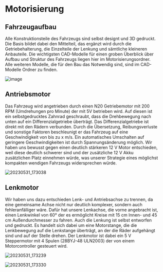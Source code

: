 # Motorisierung

## Fahrzeugaufbau

Alle Konstruktionsteile des Fahrzeugs sind selbst designt und 3D gedruckt. Die Basis bildet dabei den Mittelteil, das ergänzt wird durch die Getriebehalterung, die Einzelteile der Lenkung und sämtliche kleineren Anbauteile. Die wichtigsten CAD-Modelle für einen groben Überblick über Aufbau und Struktur des Fahrzeugs liegen hier im Motorisierungsordner. Alle weiteren Modelle, die für den Bau das Notwendig sind, sind im CAD-Modelle Ordner zu finden.

![image](https://github.com/LukasWombacher/Artemis-Alpha/assets/109914834/b1f73249-6c25-4832-bdc7-99efc5357404)


## Antriebsmotor

Das Fahrzeug wird angetrieben durch einen N20 Getriebemotor mit 200 RPM (Umdrehungen pro Minute) der mit 5V betrieben wird. Auf diesen ist ein selbstgedrucktes Zahnrad geschraubt, dass die Drehbewegung nach unten auf ein Differenzialgetriebe überträgt. Das Differenzialgetriebe ist direkt mit den Rädern verbunden. Durch die Übersetzung, Reibungsverluste und sonstige Faktoren beschleunigt er das Fahrzeug auf eine Geschwindigkeit von bis zu x m/s. Ein automatisches Umschalten auf geringere Geschwindigkeiten ist durch Spannungsänderung möglich. Wir haben uns bewusst gegen einen deutlich stärkeren 12 V Motor entschieden, weil diese deutlich schwerer sind und der zusätzliche 12 V Akku zusätzlichen Platz einnehmen würde, was unserer Strategie eines möglichst kompakten wendigen Fahrzeugs widersprechen würde.

![20230531_173038](https://github.com/LukasWombacher/Artemis-Alpha/assets/109914834/0ae8a8e7-ed3b-4b8c-852d-6cf404498b3c)


## Lenkmotor

Wir haben uns dazu entschieden Lenk- und Antriebsachse zu trennen, da eine gemeinsame Achse nicht nur deutlich komplexer, sondern auch fehleranfälliger wäre. Dafür hat unsere Lenkachse, die vorne angebracht ist, einen Lenkwinkel von 60° der es ermöglicht Kreise mit 15 cm Innen- und 45 cm Außendurchmesser zu fahren. Auch die Lenkung ist selbst entworfen und gedruckt. Es handelt sich dabei um eine Motorstange, die die Lenkbewegung auf die Lenkstange überträgt, an der die Räder aufgehängt sind und auf der Stelle drehen. Der Lenkmotor ist dabei ein 5 V Steppermotor mit 4 Spulen (28BYJ-48 ULN2003) der von einem Motorcontroller gesteuert wird.

![20230531_173239](https://github.com/LukasWombacher/Artemis-Alpha/assets/109914834/c10c089d-09d8-48b9-9de9-54c4402eea0c)

![20230531_173330](https://github.com/LukasWombacher/Artemis-Alpha/assets/109914834/42acc687-df6e-475d-b9f8-5ea88ab64d01)
